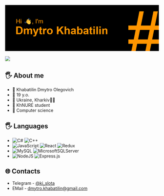 <img src="header.png" alt="Some troubles with image :D">
<p align="left">
  <img src="https://readme-typing-svg.demolab.com/?lines=I'm computer science student;19 years old, Ukraine;CSharp .NET;JavaScript, NodeJS&font=Consolas%20Code&left=true&width=380&height=50&duration=4000&pause=1000">
</p>

## 🖐 About me
- 🚩 Khabatilin Dmytro Olegovich
- 🚩 19 y.o.
- 🚩 Ukraine, Kharkiv💙💛
- 🚩 KhNURE student
- 🚩 Сomputer science


## 🖐 Languages
- ![C#](https://img.shields.io/badge/c%23-%23239120.svg?style=for-the-badge&logo=c-sharp&logoColor=white) ![C++](https://img.shields.io/badge/c++-%2300599C.svg?style=for-the-badge&logo=c%2B%2B&logoColor=white)
- ![JavaScript](https://img.shields.io/badge/javascript-%23323330.svg?style=for-the-badge&logo=javascript&logoColor=%23F7DF1E) ![React](https://img.shields.io/badge/react-%2320232a.svg?style=for-the-badge&logo=react&logoColor=%2361DAFB) ![Redux](https://img.shields.io/badge/redux-%23593d88.svg?style=for-the-badge&logo=redux&logoColor=white)
- ![MySQL](https://img.shields.io/badge/mysql-%2300f.svg?style=for-the-badge&logo=mysql&logoColor=white) ![MicrosoftSQLServer](https://img.shields.io/badge/Microsoft%20SQL%20Sever-CC2927?style=for-the-badge&logo=microsoft%20sql%20server&logoColor=white)
- ![NodeJS](https://img.shields.io/badge/node.js-6DA55F?style=for-the-badge&logo=node.js&logoColor=white) ![Express.js](https://img.shields.io/badge/express.js-%23404d59.svg?style=for-the-badge&logo=express&logoColor=%2361DAFB) 

## 🌐 Contacts
- Telegram - [@ki_slota](https://t.me/ki_slota)
- EMail - dmytro.khabatilin@gmail.com
